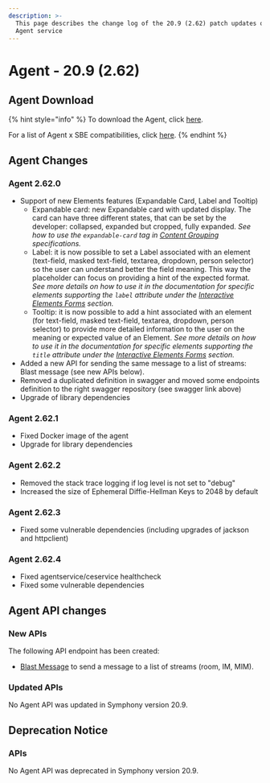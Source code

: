 ```yaml
---
description: >-
  This page describes the change log of the 20.9 (2.62) patch updates of the
  Agent service
---
```


# Agent - 20.9 (2.62)

## Agent Download

{% hint style="info" %}
To download the Agent, click [here](agent-20.9-2.62.md#agent-download).

For a list of Agent x SBE compatibilities, click [here](../../agent-guide/sbe-x-agent-compatibility-matrix.md).
{% endhint %}

## Agent Changes

### Agent 2.62.0

* Support of new Elements features (Expandable Card, Label and Tooltip)
  * Expandable card: new Expandable card with updated display. The card can have three different states, that can be set by the developer: collapsed, expanded but cropped, fully expanded. _See how to use the `expandable-card` tag in _[_Content Grouping_](../../../building-bots-on-symphony/messages/overview-of-messageml/messageml-basic-format-tags/content-grouping.md)_ specifications._
  * Label: it is now possible to set a Label associated with an element (text-field, masked text-field, textarea, dropdown, person selector) so the user can understand better the field meaning. This way the placeholder can focus on providing a hint of the expected format. _See more details on how to use it in the documentation for specific elements supporting the `label` attribute under the _[_Interactive Elements Forms_](../../../building-bots-on-symphony/messages/overview-of-messageml/symphony-elements-1/)_ section._
  * Tooltip: it is now possible to add a hint associated with an element (for text-field, masked text-field, textarea, dropdown, person selector) to provide more detailed information to the user on the meaning or expected value of an Element. _See more details on how to use it in the documentation for specific elements supporting the `title` attribute under the _[_Interactive Elements Forms_](../../../building-bots-on-symphony/messages/overview-of-messageml/symphony-elements-1/)_ section._
* Added a new API for sending the same message to a list of streams: Blast message (see new APIs below).
* Removed a duplicated definition in swagger and moved some endpoints definition to the right swagger repository (see swagger link above)
* Upgrade of library dependencies

### Agent 2.62.1

* Fixed Docker image of the agent
* Upgrade for library dependencies

### Agent 2.62.2

* Removed the stack trace logging if log level is not set to "debug"
* Increased the size of Ephemeral Diffie-Hellman Keys to 2048 by default

### Agent 2.62.3

* Fixed some vulnerable dependencies (including upgrades of jackson and httpclient)

### Agent 2.62.4

* Fixed agentservice/ceservice healthcheck
* Fixed some vulnerable dependencies

## Agent API changes

### **New APIs**

The following API endpoint has been created:

* [Blast Message](https://developers.symphony.com/restapi/v20.9/reference#blast-message) to send a message to a list of streams (room, IM, MIM).

### **Updated APIs**

No Agent API was updated in Symphony version 20.9.

## **Deprecation Notice**

### **APIs**

No Agent API was deprecated in Symphony version 20.9.
